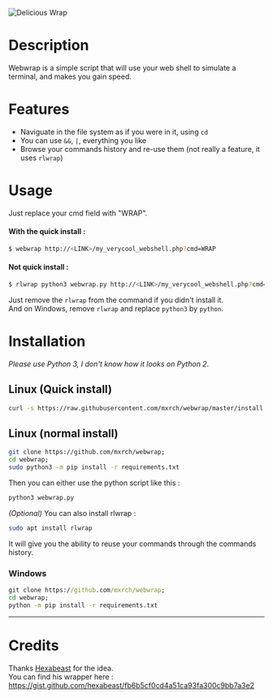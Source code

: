 ![Delicious Wrap](https://files.catbox.moe/86gbaq.png)

# Description
Webwrap is a simple script that will use your web shell to simulate a terminal, and makes you gain speed.

# Features

- Naviguate in the file system as if you were in it, using `cd`
- You can use ``&&``, ``|``, everything you like
- Browse your commands history and re-use them (not really a feature, it uses `rlwrap`)

# Usage
Just replace your cmd field with "WRAP".

#### With the quick install :
```bash
$ webwrap http://<LINK>/my_verycool_webshell.php?cmd=WRAP
```
#### Not quick install :
```bash
$ rlwrap python3 webwrap.py http://<LINK>/my_verycool_webshell.php?cmd=WRAP
```
Just remove the `rlwrap` from the command if you didn't install it.\
And on Windows, remove `rlwrap` and replace `python3` by `python`.

# Installation

*Please use Python 3, I don't know how it looks on Python 2.*

## Linux (Quick install)

```bash
curl -s https://raw.githubusercontent.com/mxrch/webwrap/master/install.sh | sudo sh
```

## Linux (normal install)
```bash
git clone https://github.com/mxrch/webwrap;
cd webwrap;
sudo python3 -m pip install -r requirements.txt
```
Then you can either use the python script like this :
```bash
python3 webwrap.py
```
*(Optional)* You can also install rlwrap :
```bash
sudo apt install rlwrap
```
It will give you the ability to reuse your commands through the commands history.

### Windows

```cmd
git clone https://github.com/mxrch/webwrap;
cd webwrap;
python -m pip install -r requirements.txt
```

****

# Credits

Thanks [Hexabeast](https://github.com/hexabeast) for the idea.\
You can find his wrapper here : https://gist.github.com/hexabeast/fb6b5cf0cd4a51ca93fa300c9bb7a3e2
